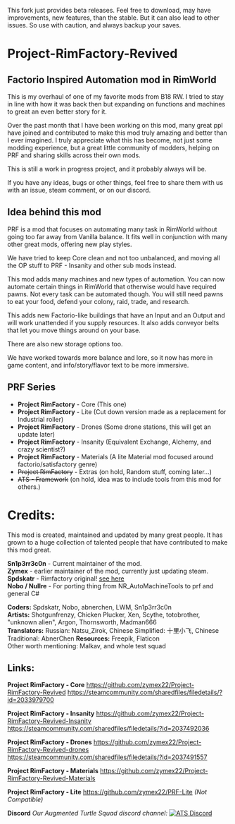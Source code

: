 This fork just provides beta releases. Feel free to download, may have improvements, new features, than the stable. But it can also lead to other issues. So use with caution, and always backup your saves.


# Project-RimFactory-Revived

## Factorio Inspired Automation mod in RimWorld
This is my overhaul of one of my favorite mods from B18 RW.
I tried to stay in line with how it was back then but expanding on functions and machines to great an even better story for it.

Over the past month that I have been working on this mod, many great ppl have joined and contributed to make this mod truly amazing and better than I ever imagined.
I truly appreciate what this has become, not just some modding experience, but a great little community of modders, helping on PRF and sharing skills across their own mods.

This is still a work in progress project, and it probably always will be.


If you have any ideas, bugs or other things, feel free to share them with us with an issue, steam comment, or on our discord.




## Idea behind this mod
PRF is a mod that focuses on automating many task in RimWorld without going too far away from Vanilla balance.
It fits well in conjunction with many other great mods, offering new play styles.

We have tried to keep Core clean and not too unbalanced, and moving all the OP stuff to PRF - Insanity and other sub mods instead.

This mod adds many machines and new types of automation. You can now automate certain things in RimWorld that otherwise would have required pawns.
Not every task can be automated though. You will still need pawns to eat your food, defend your colony, raid, trade, and research.

This adds new Factorio-like buildings that have an Input and an Output and will work unattended if you supply resources.
It also adds conveyor belts that let you move things around on your base.

There are also new storage options too.

We have worked towards more balance and lore, so it now has more in game content, and info/story/flavor text to be more immersive.



## PRF Series
* **Project RimFactory** - Core (This one)
* **Project RimFactory** - Lite (Cut down version made as a replacement for Industrial roller)
* **Project RimFactory** - Drones (Some drone stations, this will get an update later)
* **Project RimFactory** - Insanity (Equivalent Exchange, Alchemy, and crazy scientist?)
* **Project RimFactory** - Materials (A lite Material mod focused around factorio/satisfactory genre)
* ~~Project RimFactory~~ - Extras (on hold, Random stuff, coming later...)
* ~~ATS - Framework~~ (on hold, idea was to include tools from this mod for others.)



# Credits:
This mod is created, maintained and updated by many great people.
It has grown to a huge collection of talented people that have contributed to make this mod great.

**Sn1p3rr3c0n** - Current maintainer of the mod.  
**Zymex** - earlier maintainer of the mod, currently just updating steam.  
**Spdskatr** - Rimfactory original! [see here](https://github.com/spdskatr/ProjectRimFactory)  
**Nobo / Nullre** - For porting thing from NR_AutoMachineTools to prf and general C#  

**Coders:** Spdskatr, Nobo, abnerchen, LWM, Sn1p3rr3c0n  
**Artists:** Shotgunfrenzy, Chicken Plucker, Xen, Scythe, totobrother, "unknown alien", Argon, Thornsworth, Madman666  
**Translators:**
Russian: Natsu_Zirok, Chinese Simplified: 十里小飞, Chinese Traditional: AbnerChen
**Resources:** Freepik, Flaticon  
Other worth mentioning: Malkav, and whole test squad


## Links:
**Project RimFactory - Core**
https://github.com/zymex22/Project-RimFactory-Revived
https://steamcommunity.com/sharedfiles/filedetails/?id=2033979700

**Project RimFactory - Insanity**
https://github.com/zymex22/Project-RimFactory-Revived-Insanity
https://steamcommunity.com/sharedfiles/filedetails/?id=2037492036

**Project RimFactory - Drones**
https://github.com/zymex22/Project-RimFactory-Revived-drones
https://steamcommunity.com/sharedfiles/filedetails/?id=2037491557

**Project RimFactory - Materials**
https://github.com/zymex22/Project-RimFactory-Revived-Materials

**Project RimFactory - Lite**
https://github.com/zymex22/PRF-Lite *(Not Compatible)*

**Discord**
*Our Augmented Turtle Squad discord channel:*
[![ATS Discord](https://imgur.com/x9KVZun.png)](https://discord.gg/QBr7Wby)
